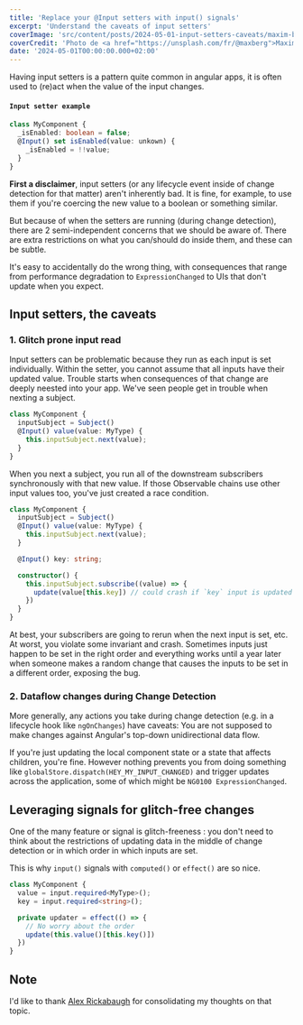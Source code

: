 ```yaml
---
title: 'Replace your @Input setters with input() signals'
excerpt: 'Understand the caveats of input setters'
coverImage: 'src/content/posts/2024-05-01-input-setters-caveats/maxim-berg-kE8-rUKjtQU-unsplash.jpg'
coverCredit: 'Photo de <a href="https://unsplash.com/fr/@maxberg">Maxim Berg</a> sur <a href="https://unsplash.com/fr/photos/un-tres-grand-groupe-darbres-tres-colores-kE8-rUKjtQU">Unsplash</a>'
date: '2024-05-01T00:00:00.000+02:00'
---
```


Having input setters is a pattern quite common in angular apps, it is often used to (re)act when the value of the input changes.

#### `Input setter example`

```ts
class MyComponent {
  _isEnabled: boolean = false;
  @Input() set isEnabled(value: unkown) {
    _isEnabled = !!value;
  }
}
```

__First a disclaimer__, input setters (or any lifecycle event inside of change detection for that matter) aren't inherently bad.
It is fine, for example, to use them if you're coercing the new value to a boolean or something similar.

But because of when the setters are running (during change detection), there are 2 semi-independent concerns that we should be aware of. There are extra restrictions on what you can/should do inside them, and these can be subtle.

It's easy to accidentally do the wrong thing, with consequences that range from performance degradation to `ExpressionChanged` to UIs that don't update when you expect.

## Input setters, the caveats

### 1. Glitch prone input read

Input setters can be problematic because they run as each input is set individually. Within the setter, you cannot assume that all inputs have their updated value.
Trouble starts when consequences of that change are deeply neested into your app. We've seen people get in trouble when nexting a subject.

```ts
class MyComponent {
  inputSubject = Subject()
  @Input() value(value: MyType) {
    this.inputSubject.next(value);
  }
}
```

When you next a subject, you run all of the downstream subscribers synchronously with that new value. If those Observable chains use other input values too, you've just created a race condition.

```ts
class MyComponent {
  inputSubject = Subject()
  @Input() value(value: MyType) {
    this.inputSubject.next(value);
  }

  @Input() key: string; 

  constructor() {
    this.inputSubject.subscribe((value) => {
      update(value[this.key]) // could crash if `key` input is updated after value
    })
  }
}
```

At best, your subscribers are going to rerun when the next input is set, etc. At worst, you violate some invariant and crash. Sometimes inputs just happen to be set in the right order and everything works until a year later when someone makes a random change that causes the inputs to be set in a different order, exposing the bug.

### 2. Dataflow changes during Change Detection

More generally, any actions you take during change detection (e.g. in a lifecycle hook like `ngOnChanges`) have caveats: You are not supposed to make changes against Angular's top-down unidirectional data flow.

If you're just updating the local component state or a state that affects children, you're fine. However nothing prevents you from doing something like `globalStore.dispatch(HEY_MY_INPUT_CHANGED)` and trigger updates across the application, some of which might be `NG0100 ExpressionChanged`.

## Leveraging signals for glitch-free changes

One of the many feature or signal is glitch-freeness : you don't need to think about the restrictions of updating data in the middle of change detection or in which order in which inputs are set.

This is why `input()` signals with `computed()` or `effect()` are so nice.

```ts
class MyComponent {
  value = input.required<MyType>(); 
  key = input.required<string>();

  private updater = effect(() => {
    // No worry about the order
    update(this.value()[this.key()])
  })
}
```

## Note

I'd like to thank [Alex Rickabaugh](https://twitter.com/synalx) for consolidating my thoughts on that topic.
